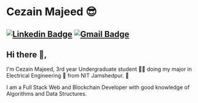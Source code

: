 # Cezain Majeed 😎
[![Linkedin Badge](https://img.shields.io/badge/-CezainMajeed-blue?style=social&logo=Linkedin&logoColor=blue&link=https://www.linkedin.com/in/cezain-majeed-56a64a1a5/)](https://www.linkedin.com/in/cezain-majeed-56a64a1a5/) 
[![Gmail Badge](https://img.shields.io/badge/-GMail-c14438?style=social&logo=Gmail&logoColor=red&link=mailto:cezainmajeed0713@gmail.com)](mailto:cezainmajeed0713@gmail.com)
---
## Hi there 👋,           
I'm Cezain Majeed, 3rd year Undergraduate student 👨‍🎓 doing my major in Electrical Engineering 📡 from NIT Jamshedpur. 🏫 

I am a Full Stack Web and Blockchain Developer with good knowledge of Algorithms and Data Structures.
